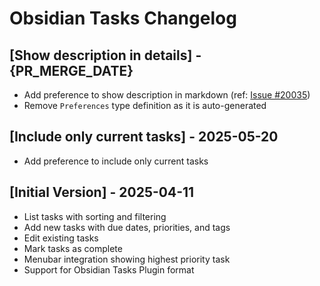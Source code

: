 # Obsidian Tasks Changelog

## [Show description in details] - {PR_MERGE_DATE}

- Add preference to show description in markdown (ref: [Issue #20035](https://github.com/raycast/extensions/issues/20035))
- Remove `Preferences` type definition as it is auto-generated

## [Include only current tasks] - 2025-05-20

- Add preference to include only current tasks

## [Initial Version] - 2025-04-11

- List tasks with sorting and filtering
- Add new tasks with due dates, priorities, and tags
- Edit existing tasks
- Mark tasks as complete
- Menubar integration showing highest priority task
- Support for Obsidian Tasks Plugin format
